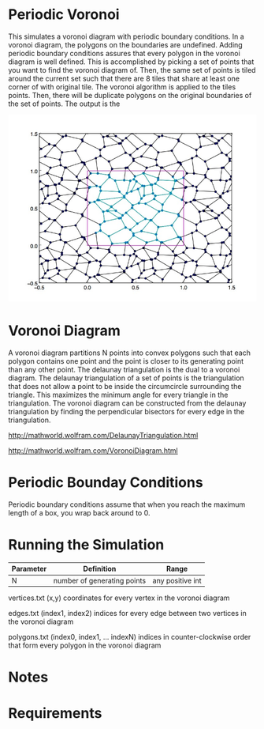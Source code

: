 # Periodic Voronoi

This simulates a voronoi diagram with periodic boundary conditions. In a voronoi diagram, the polygons on the boundaries are undefined. Adding periodic boundary conditions assures that every polygon in the voronoi diagram is well defined. This is accomplished by picking a set of points that you want to find the voronoi diagram of. Then, the same set of points is tiled around the current set such that there are 8 tiles that share at least one corner of with original tile. The voronoi algorithm is applied to the tiles points. Then, there will be duplicate polygons on the original boundaries of the set of points. The output is the 


<img src="https://github.com/alsignoriello/periodic_voronoi/blob/master/images/voronoi_periodic.jpg">


# Voronoi Diagram

A voronoi diagram partitions N points into convex polygons such that each polygon contains one point and the point is closer to its generating point than any other point. The delaunay triangulation is the dual to a voronoi diagram. The delaunay triangulation of a set of points is the triangulation that does not allow a point to be inside the circumcircle surrounding the triangle. This maximizes the minimum angle for every triangle in the triangulation. The voronoi diagram can be constructed from the delaunay triangulation by finding the perpendicular bisectors for every edge in the triangulation. 

http://mathworld.wolfram.com/DelaunayTriangulation.html

http://mathworld.wolfram.com/VoronoiDiagram.html


# Periodic Bounday Conditions 

Periodic boundary conditions assume that when you reach the maximum length of a box, you wrap back around to 0. 



# Running the Simulation

| Parameter | Definition | Range |
|-----------|------------|-------|
| N | number of generating points | any positive int |




vertices.txt
(x,y) coordinates for every vertex in the voronoi diagram

edges.txt
(index1, index2) indices for every edge between two vertices in the voronoi diagram

polygons.txt
(index0, index1, ... indexN) indices in counter-clockwise order that form every polygon in the voronoi diagram


# Notes




# Requirements


